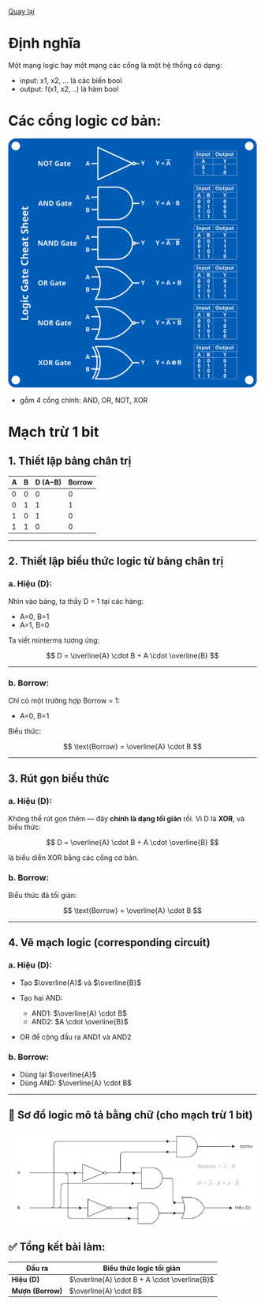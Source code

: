 [Quay lại](README.md)
# Định nghĩa
Một mạng logic hay một mạng các cổng là một hệ thống có dạng:
- input: x1, x2, ... là các biến bool
- output: f(x1, x2, ..) là hàm bool

# Các cổng logic cơ bản:
![Các ký hiệu cổng logic bao gồm AND, NAND, OR, NOR, BUFFER, NOT, XOR và XNOR. Mỗi cổng được biểu diễn bằng ký hiệu sơ đồ mạch chuẩn của nó, được sắp xếp thành hai hàng. Hàng trên cùng hiển thị các cổng AND, NAND, OR và NOR. Hàng dưới cùng hiển thị các cổng BUFFER, NOT, XOR và XNOR. Mỗi ký hiệu được dán nhãn với tên cổng tương ứng bên dưới. Hình ảnh có tông màu giáo dục rõ ràng với các đường màu đen rõ nét trên nền trắng. Tiêu đề ở trên cùng có nội dung KÝ HIỆU CỔNG LOGIC bằng chữ in hoa đậm.](asset/image.png)

- gồm 4 cổng chính: AND, OR, NOT, XOR

# Mạch trừ 1 bit

## 1. **Thiết lập bảng chân trị**

| A | B | D (A−B) | Borrow |
| - | - | ------- | ------ |
| 0 | 0 | 0       | 0      |
| 0 | 1 | 1       | 1      |
| 1 | 0 | 1       | 0      |
| 1 | 1 | 0       | 0      |

---

## 2. **Thiết lập biểu thức logic từ bảng chân trị**

### a. Hiệu (D):

Nhìn vào bảng, ta thấy D = 1 tại các hàng:

* A=0, B=1
* A=1, B=0

Ta viết minterms tương ứng:

$$
D = \overline{A} \cdot B + A \cdot \overline{B}
$$

---

### b. Borrow:

Chỉ có một trường hợp Borrow = 1:

* A=0, B=1

Biểu thức:

$$
\text{Borrow} = \overline{A} \cdot B
$$

---

## 3. **Rút gọn biểu thức**

### a. Hiệu (D):

Không thể rút gọn thêm — đây **chính là dạng tối giản** rồi.
Vì D là **XOR**, và biểu thức:

$$
D = \overline{A} \cdot B + A \cdot \overline{B}
$$

là biểu diễn XOR bằng các cổng cơ bản.

### b. Borrow:

Biểu thức đã tối giản:

$$
\text{Borrow} = \overline{A} \cdot B
$$

---

## 4. **Vẽ mạch logic (corresponding circuit)**

### a. Hiệu (D):

* Tạo $\overline{A}$ và $\overline{B}$
* Tạo hai AND:

  * AND1: $\overline{A} \cdot B$
  * AND2: $A \cdot \overline{B}$
* OR để cộng đầu ra AND1 và AND2

### b. Borrow:

* Dùng lại $\overline{A}$
* Dùng AND: $\overline{A} \cdot B$

---

## 🎯 **Sơ đồ logic mô tả bằng chữ (cho mạch trừ 1 bit)**
![mạch logic](asset/machtru.png)
---

## ✅ **Tổng kết bài làm**:

| Đầu ra            | Biểu thức logic tối giản                      |
| ----------------- | --------------------------------------------- |
| **Hiệu (D)**      | $\overline{A} \cdot B + A \cdot \overline{B}$ |
| **Mượn (Borrow)** | $\overline{A} \cdot B$                        |

